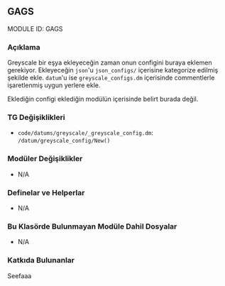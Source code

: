 ## GAGS

MODULE ID: GAGS

### Açıklama

Greyscale bir eşya ekleyeceğin zaman onun configini buraya eklemen gerekiyor. Ekleyeceğin `json`'u `json_configs/` içerisine kategorize edilmiş şekilde ekle. `datum`'u ise `greyscale_configs.dm` içerisinde commentlerle işaretlenmiş uygun yerlere ekle.

Eklediğin configi eklediğin modülün içerisinde belirt burada değil.

<!-- Neden mi configleri master_files yerinde buraya ekliyoruz? Bilmiyorum Skyrat öyle yapıyordu ¯\_(ツ)_/¯ -->

### TG Değişiklikleri

- `code/datums/greyscale/_greyscale_config.dm`: `/datum/greyscale_config/New()`

### Modüler Değişiklikler

- N/A

### Definelar ve Helperlar

- N/A

### Bu Klasörde Bulunmayan Modüle Dahil Dosyalar

- N/A

### Katkıda Bulunanlar

Seefaaa

<!-- Bir config eklediysen adını buraya yazma, sadece eklediğin müdüle yazman yeterli. -->
